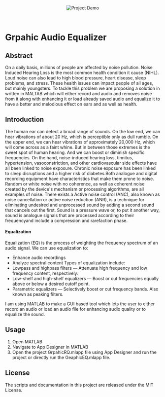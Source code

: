 <br>
<p align="center">
    <img src="https://github.com/MLSA-UETP/HacktoberFest-22/blob/main/Audio-Equalizer/EQ_demo.png/" alt="Project Demo">
</p>
<br>

# Grpahic Audio Equalizer
## Abstract
On a daily basis, millions of people are affected by noise pollution. Noise Induced Hearing Loss is the most common health condition it cause (NIHL). Loud noise can also lead to high blood pressure, heart disease, sleep problems, and stress. These health issues can impact people of all ages, but mainly youngsters. To tackle this problem we are proposing a solution in written in MALTAB which will either record and audio and removes noise from it along with enhancing it or load already saved audio and equalize it to have a better and melodious effect on ears and as well as health.
## Introduction
The human ear can detect a broad range of sounds. On the low end, we can hear vibrations of about 20 Hz, which is perceptible only as dull rumble. On the upper end, we can hear vibrations of approximately 20,000 Hz, which will come across as a faint whine. But in between those extremes is the sweet spot of human hearing. And we can boost or diminish specific frequencies. On the hand, noise-induced hearing loss, tinnitus, hypertension, vasoconstriction, and other cardiovascular side effects have all been linked to noise exposure. Chronic noise exposure has been linked to sleep disruptions and a higher risk of diabetes.Both analogue and digital recording equipment have characteristics that make them prone to noise. Random or white noise with no coherence, as well as coherent noise created by the device's mechanism or processing algorithms, are all examples of noise. There exists a Active noise control (ANC), also known as noise cancellation or active noise reduction (ANR), is a technique for eliminating undesired and unprocessed sound by adding a second sound that cancels out the first. Sound is a pressure wave or, to put it another way, sound is analogue signals that are processed according to their frequencyand include a compression and rarefaction phase.

#### Equalization 
Equalization (EQ) is the process of weighting the frequency spectrum of an audio signal.
We can use equalization to:
- Enhance audio recordings
- Analyze spectral content
Types of equalization include:
- Lowpass and highpass filters –– Attenuate high frequency and low frequency content, 
respectively.
- Low-shelf and high-shelf equalizers –– Boost or cut frequencies equally above or below a 
desired cutoff point.
- Parametric equalizers –– Selectively boost or cut frequency bands. Also known as 
peaking filters.

I am using MATLAB to make a GUI based tool which lets the user to either record an audio or 
load an audio file for enhancing audio quality or to equalize the sound.

## Usage

1. Open MATLAB
2. Navigate to App Designer in MATLAB
3. Open the project GrpahicRQ.mlapp file using App Designer and run the project or directly run the GeaphicEQ.mlapp file.

## License
The scripts and documentation in this project are released under the MIT License.